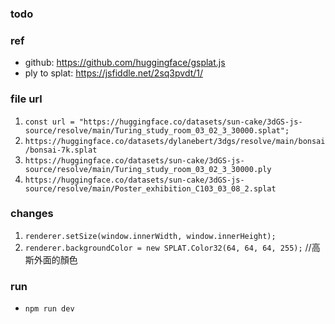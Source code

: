 ### todo

### ref
- github: https://github.com/huggingface/gsplat.js
- ply to splat: https://jsfiddle.net/2sq3pvdt/1/

### file url
1. `const url = "https://huggingface.co/datasets/sun-cake/3dGS-js-source/resolve/main/Turing_study_room_03_02_3_30000.splat";`
2. `https://huggingface.co/datasets/dylanebert/3dgs/resolve/main/bonsai/bonsai-7k.splat`
3. `https://huggingface.co/datasets/sun-cake/3dGS-js-source/resolve/main/Turing_study_room_03_02_3_30000.ply`
4. `https://huggingface.co/datasets/sun-cake/3dGS-js-source/resolve/main/Poster_exhibition_C103_03_08_2.splat`

### changes
1. `renderer.setSize(window.innerWidth, window.innerHeight);`
2. `renderer.backgroundColor = new SPLAT.Color32(64, 64, 64, 255);` //高斯外面的顏色

### run
- `npm run dev`


